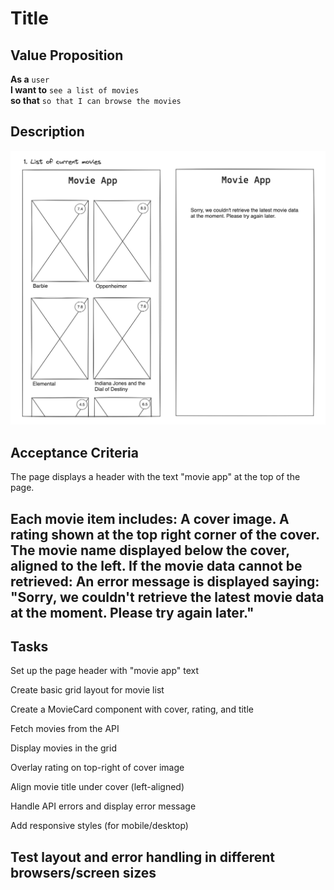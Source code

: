 # Title

## Value Proposition

**As a** `user` <br>
**I want to** `see a list of movies` <br>
**so that** `so that I can browse the movies` <br>

## Description

![wireframe](./assets/scribble-movie-list.png)

## Acceptance Criteria
The page displays a header with the text "movie app" at the top of the page.

Each movie item includes:
A cover image.
A rating shown at the top right corner of the cover.
The movie name displayed below the cover, aligned to the left.
If the movie data cannot be retrieved:
An error message is displayed saying:
"Sorry, we couldn't retrieve the latest movie data at the moment. Please try again later."
-

## Tasks


Set up the page header with "movie app" text

Create basic grid layout for movie list

Create a MovieCard component with cover, rating, and title

Fetch movies from the API

Display movies in the grid

Overlay rating on top-right of cover image

Align movie title under cover (left-aligned)

Handle API errors and display error message

Add responsive styles (for mobile/desktop)

Test layout and error handling in different browsers/screen sizes
-
